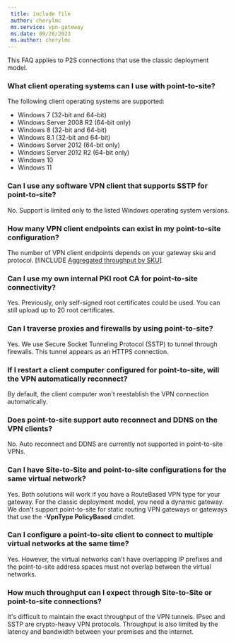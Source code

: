 ```yaml
---
 title: include file
 author: cherylmc
 ms.service: vpn-gateway
 ms.date: 09/26/2023
 ms.author: cherylmc
---
```

This FAQ applies to P2S connections that use the classic deployment model.

### What client operating systems can I use with point-to-site?

The following client operating systems are supported:

* Windows 7 (32-bit and 64-bit)
* Windows Server 2008 R2 (64-bit only)
* Windows 8 (32-bit and 64-bit)
* Windows 8.1 (32-bit and 64-bit)
* Windows Server 2012 (64-bit only)
* Windows Server 2012 R2 (64-bit only)
* Windows 10
* Windows 11

### Can I use any software VPN client that supports SSTP for point-to-site?

No. Support is limited only to the listed Windows operating system versions.

### How many VPN client endpoints can exist in my point-to-site configuration?

The number of VPN client endpoints depends on your gateway sku and protocol.
[!INCLUDE [Aggregated throughput by SKU](~/reusable-content/ce-skilling/azure/includes/vpn-gateway-table-gwtype-aggtput-include.md)]

### Can I use my own internal PKI root CA for point-to-site connectivity?

Yes. Previously, only self-signed root certificates could be used. You can still upload up to 20 root certificates.

### Can I traverse proxies and firewalls by using point-to-site?

Yes. We use Secure Socket Tunneling Protocol (SSTP) to tunnel through firewalls. This tunnel appears as an HTTPS connection.

### If I restart a client computer configured for point-to-site, will the VPN automatically reconnect?

By default, the client computer won't reestablish the VPN connection automatically.

### Does point-to-site support auto reconnect and DDNS on the VPN clients?

No. Auto reconnect and DDNS are currently not supported in point-to-site VPNs.

### Can I have Site-to-Site and point-to-site configurations for the same virtual network?

Yes. Both solutions will work if you have a RouteBased VPN type for your gateway. For the classic deployment model, you need a dynamic gateway. We don't support point-to-site for static routing VPN gateways or gateways that use the **-VpnType PolicyBased** cmdlet.

### Can I configure a point-to-site client to connect to multiple virtual networks at the same time?

Yes. However, the virtual networks can't have overlapping IP prefixes and the point-to-site address spaces must not overlap between the virtual networks.

### How much throughput can I expect through Site-to-Site or point-to-site connections?

It's difficult to maintain the exact throughput of the VPN tunnels. IPsec and SSTP are crypto-heavy VPN protocols. Throughput is also limited by the latency and bandwidth between your premises and the internet.
